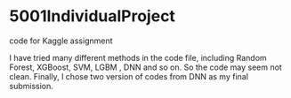 # 5001IndividualProject
code for Kaggle assignment

I have tried many different methods in the code file, including Random Forest, XGBoost, SVM, LGBM , DNN and so on. So the code may seem not clean. Finally, I chose two version of codes from DNN as my final submission. 
